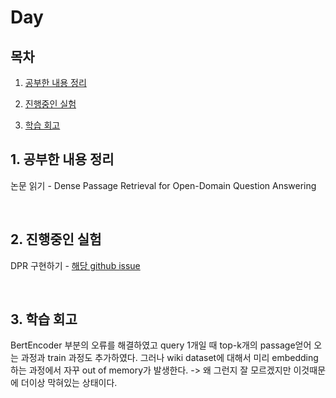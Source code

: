 <!--
구조
*
    *
        * <br>
            &nbsp; - &nbsp; <br>
                &nbsp;&nbsp;&nbsp;&nbsp; ‣ &nbsp; <br>
                    &nbsp;&nbsp;&nbsp;&nbsp;&nbsp;&nbsp;&nbsp;&nbsp; * &nbsp; <br>
-->

# Day 

## 목차 

1. [공부한 내용 정리](#1-공부한-내용-정리)

2. [진행중인 실험](#2-진행중인-실험)

3. [학습 회고](#3-학습-회고)

## 1. 공부한 내용 정리

논문 읽기 - Dense Passage Retrieval for Open-Domain Question Answering


<br>

## 2. 진행중인 실험

DPR 구현하기 - [해당 github issue](https://github.com/boostcampaitech2/mrc-level2-nlp-04/issues/8)

<br>


## 3. 학습 회고

BertEncoder 부분의 오류를 해결하였고 query 1개일 때 top-k개의 passage얻어 오는 과정과 train 과정도 추가하였다.
그러나 wiki dataset에 대해서 미리 embedding하는 과정에서 자꾸 out of memory가 발생한다. -> 왜 그런지 잘 모르겠지만 이것때문에 더이상 막혀있는 상태이다.

<br>